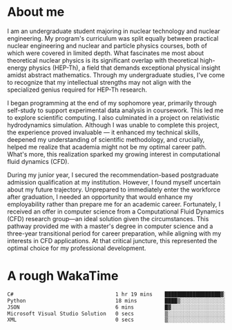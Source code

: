 # About me

I am an undergraduate student majoring in nuclear technology and nuclear engineering. My program's curriculum was split equally between practical nuclear engineering and nuclear and particle physics courses, both of which were covered in limited depth. What fascinates me most about theoretical nuclear physics is its significant overlap with theoretical high-energy physics (HEP-Th), a field that demands exceptional physical insight amidst abstract mathematics. Through my undergraduate studies, I've come to recognize that my intellectual strengths may not align with the specialized genius required for HEP-Th research.

I began programming at the end of my sophomore year, primarily through self-study to support experimental data analysis in coursework. This led me to explore scientific computing. I also culminated in a project on relativistic hydrodynamics simulation. Although I was unable to complete this project, the experience proved invaluable — it enhanced my technical skills, deepened my understanding of scientific methodology, and crucially, helped me realize that academia might not be my optimal career path. What's more, this realization sparked my growing interest in computational fluid dynamics (CFD).

During my junior year, I secured the recommendation-based postgraduate admission qualification at my institution. However, I found myself uncertain about my future trajectory. Unprepared to immediately enter the workforce after graduation, I needed an opportunity that would enhance my employability rather than prepare me for an academic career. Fortunately, I received an offer in computer science from a Computational Fluid Dynamics (CFD) research group—an ideal solution given the circumstances. This pathway provided me with a master's degree in computer science and a three-year transitional period for career preparation, while aligning with my interests in CFD applications. At that critical juncture, this represented the optimal choice for my professional development.

# A rough WakaTime

<!--START_SECTION:waka-->

```txt
C#                                 1 hr 19 mins    ██████████████████▓░░░░░░   74.75 %
Python                             18 mins         ████▒░░░░░░░░░░░░░░░░░░░░   17.42 %
JSON                               6 mins          █▓░░░░░░░░░░░░░░░░░░░░░░░   06.24 %
Microsoft Visual Studio Solution   0 secs          ▒░░░░░░░░░░░░░░░░░░░░░░░░   00.89 %
XML                                0 secs          ▒░░░░░░░░░░░░░░░░░░░░░░░░   00.70 %
```

<!--END_SECTION:waka-->
